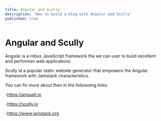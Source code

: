 ```yaml
---
title: Angular and Scully
description: 'How to build a blog with Angular and Scully'
published: true
---
```


# Angular and Scully

Angular is a robus JavaScript framework tha we can user to build excellent and performan web applications.

Scully id a popular static website generator that empowers the Angular framework with Jamstack characteristics.

You can fin more about then in the followoing links:

-https://angualr.io

-https://scully.io

-https://www.jamstack.org

